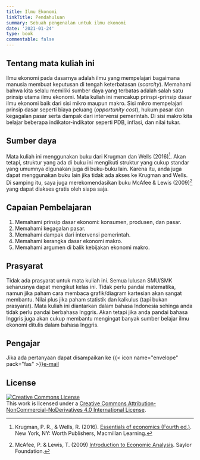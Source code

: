 ```yaml
---
title: Ilmu Ekonomi
linkTitle: Pendahuluan
summary: Sebuah pengenalan untuk ilmu ekonomi
date: '2021-01-24'
type: book
commentable: false
---
```


## Tentang mata kuliah ini
Ilmu ekonomi pada dasarnya adalah ilmu yang mempelajari bagaimana manusia membuat keputusan di tengah keterbatasan (_scarcity_). Memahami bahwa kita selalu memiliki sumber daya yang terbatas adalah salah satu prinsip utama ilmu ekonomi. Mata kuliah ini mencakup prinspi-prinsip dasar ilmu ekonomi baik dari sisi mikro maupun makro. Sisi mikro mempelajari prinsip dasar seperti biaya peluang (_opportunity cost_), hukum pasar dan kegagalan pasar serta dampak dari intervensi pemerintah. Di sisi makro kita belajar beberapa indikator-indikator seperti PDB, inflasi, dan nilai tukar.

## Sumber daya
Mata kuliah ini menggunakan buku dari Krugman dan Wells (2016)[^1]. Akan tetapi, struktur yang ada di buku ini mengikuti struktur yang cukup standar yang umumnya digunakan juga di buku-buku lain. Karena itu, anda juga dapat menggunakan buku lain jika tidak ada akses ke Krugman and Wells. Di samping itu, saya juga merekomendasikan buku McAfee & Lewis (2009)[^2] yang dapat diakses gratis oleh siapa saja.

## Capaian Pembelajaran
1. Memahami prinsip dasar ekonomi: konsumen, produsen, dan pasar.
2. Memahami kegagalan pasar.
3. Memahami dampak dari intervensi pemerintah.
4. Memahami kerangka dasar ekonomi makro.
5. Memahami argumen di balik kebijakan ekonomi makro.

## Prasyarat
Tidak ada prasyarat untuk mata kuliah ini. Semua lulusan SMU/SMK seharusnya dapat mengikut kelas ini. Tidak perlu pandai matematika, namun jika paham cara membaca grafik/diagram kartesian akan sangat membantu. Nilai plus jika paham statistik dan kalkulus (tapi bukan prasyarat). Mata kuliah ini diantarkan dalam bahasa Indonesia sehinga anda tidak perlu pandai berbahasa Inggris. Akan tetapi jika anda pandai bahasa Inggris juga akan cukup membantu mengingat banyak sumber belajar ilmu ekonomi ditulis dalam bahasa Inggris.

## Pengajar

Jika ada pertanyaan dapat disampaikan ke {{< icon name="envelope" pack="fas" >}}<a href="mailto:imade.krisna@poltekapp.ac.id">e-mail</a>

## License

<a rel="license" href="http://creativecommons.org/licenses/by-nc-nd/4.0/"><img alt="Creative Commons License" style="border-width:0" src="https://i.creativecommons.org/l/by-nc-nd/4.0/88x31.png" /></a><br />This work is licensed under a <a rel="license" href="http://creativecommons.org/licenses/by-nc-nd/4.0/">Creative Commons Attribution-NonCommercial-NoDerivatives 4.0 International License</a>.


[^1]: Krugman, P. R., & Wells, R. (2016). [Essentials of economics (Fourth ed.)](](https://www.periplus.com/p/9781464186653/essentials-of-economics?filter_name=essentials%20of%20economics)). New York, NY: Worth Publishers, Macmillan Learning.

[^2]: McAfee, P. & Lewis, T. (2009) [Introduction to Economic Analysis](https://open.umn.edu/opentextbooks/textbooks/47). Saylor Foundation.
